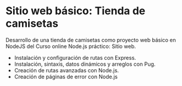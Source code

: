 # Sitio web  básico: Tienda de camisetas
Desarrollo de una tienda de camisetas como proyecto web básico en NodeJS del Curso online Node.js práctico: Sitio web.
- Instalación y configuración de rutas con Express.
- Instalación, sintaxis, datos dinámicos y arreglos con Pug.
- Creación de rutas avanzadas con Node.js.
- Creación de páginas de error con Node.js


